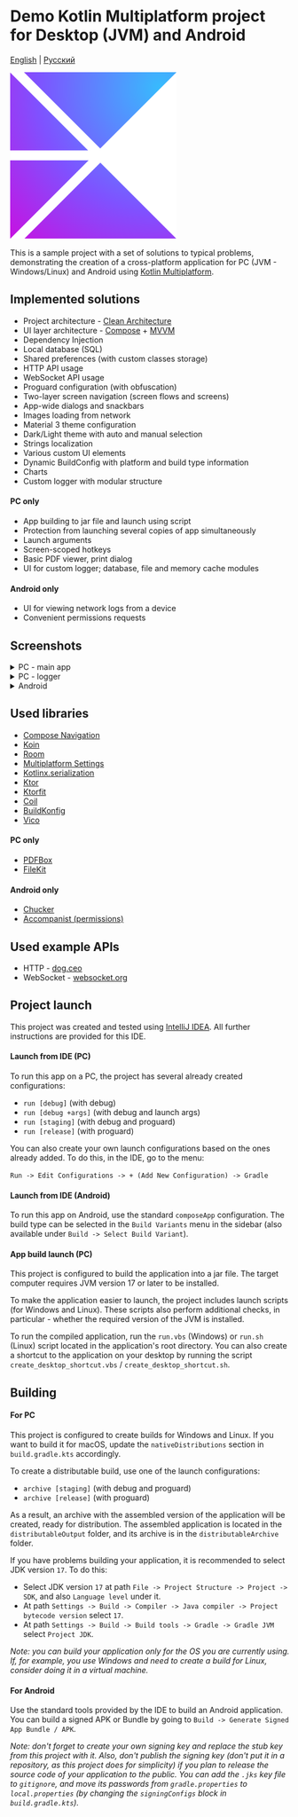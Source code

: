 # Demo Kotlin Multiplatform project for Desktop (JVM) and Android
[English](https://github.com/RznNike/DemoKMP#readme) | [Русский](/README.ru.md)

<img src="/readmeFiles/KMP_logo.png" alt="logo" width="300"/>

This is a sample project with a set of solutions to typical problems, demonstrating the creation of a cross-platform application for PC (JVM - Windows/Linux) and Android using [Kotlin Multiplatform](https://www.jetbrains.com/kotlin-multiplatform/).

## Implemented solutions
* Project architecture - [Clean Architecture](https://blog.cleancoder.com/uncle-bob/2012/08/13/the-clean-architecture.html)
* UI layer architecture - [Compose](https://developer.android.com/develop/ui/compose/documentation) + [MVVM](https://developer.android.com/topic/libraries/architecture/viewmodel)
* Dependency Injection
* Local database (SQL)
* Shared preferences (with custom classes storage)
* HTTP API usage
* WebSocket API usage
* Proguard configuration (with obfuscation)
* Two-layer screen navigation (screen flows and screens)
* App-wide dialogs and snackbars
* Images loading from network
* Material 3 theme configuration
* Dark/Light theme with auto and manual selection
* Strings localization
* Various custom UI elements
* Dynamic BuildConfig with platform and build type information
* Charts
* Custom logger with modular structure

#### PC only
* App building to jar file and launch using script
* Protection from launching several copies of app simultaneously
* Launch arguments
* Screen-scoped hotkeys
* Basic PDF viewer, print dialog
* UI for custom logger; database, file and memory cache modules

#### Android only
* UI for viewing network logs from a device
* Convenient permissions requests

## Screenshots
<details>
    <summary>PC - main app</summary>
    <img src="/readmeFiles/en/screenshots/pc/screenshot_1.png" alt="screenshot" width="400"/>
    <img src="/readmeFiles/en/screenshots/pc/screenshot_2.png" alt="screenshot" width="400"/>
    <img src="/readmeFiles/en/screenshots/pc/screenshot_3.png" alt="screenshot" width="400"/>
    <img src="/readmeFiles/en/screenshots/pc/screenshot_4.png" alt="screenshot" width="400"/>
    <img src="/readmeFiles/en/screenshots/pc/screenshot_5.png" alt="screenshot" width="400"/>
    <img src="/readmeFiles/en/screenshots/pc/screenshot_6.png" alt="screenshot" width="400"/>
    <img src="/readmeFiles/en/screenshots/pc/screenshot_7.png" alt="screenshot" width="400"/>
    <img src="/readmeFiles/en/screenshots/pc/screenshot_8.png" alt="screenshot" width="400"/>
    <img src="/readmeFiles/en/screenshots/pc/screenshot_9.png" alt="screenshot" width="400"/>
    <img src="/readmeFiles/en/screenshots/pc/screenshot_10.png" alt="screenshot" width="400"/>
</details>

<details>
    <summary>PC - logger</summary>
    <img src="/readmeFiles/en/screenshots/pc/screenshot_11.png" alt="screenshot" width="600"/>
    <img src="/readmeFiles/en/screenshots/pc/screenshot_12.png" alt="screenshot" width="600"/>
    <img src="/readmeFiles/en/screenshots/pc/screenshot_13.png" alt="screenshot" width="600"/>
</details>

<details>
    <summary>Android</summary>
    <img src="/readmeFiles/en/screenshots/android/screenshot_1.jpg" alt="screenshot" width="250"/>
    <img src="/readmeFiles/en/screenshots/android/screenshot_2.jpg" alt="screenshot" width="250"/>
    <img src="/readmeFiles/en/screenshots/android/screenshot_3.jpg" alt="screenshot" width="250"/>
    <img src="/readmeFiles/en/screenshots/android/screenshot_4.jpg" alt="screenshot" width="250"/>
    <img src="/readmeFiles/en/screenshots/android/screenshot_5.jpg" alt="screenshot" width="250"/>
    <img src="/readmeFiles/en/screenshots/android/screenshot_6.jpg" alt="screenshot" width="250"/>
    <img src="/readmeFiles/en/screenshots/android/screenshot_7.jpg" alt="screenshot" width="250"/>
    <img src="/readmeFiles/en/screenshots/android/screenshot_8.jpg" alt="screenshot" width="250"/>
</details>

## Used libraries
* [Compose Navigation](https://www.jetbrains.com/help/kotlin-multiplatform-dev/compose-navigation.html)
* [Koin](https://insert-koin.io/)
* [Room](https://developer.android.com/jetpack/androidx/releases/room)
* [Multiplatform Settings](https://github.com/russhwolf/multiplatform-settings)
* [Kotlinx.serialization](https://github.com/Kotlin/kotlinx.serialization)
* [Ktor](https://ktor.io/)
* [Ktorfit](https://foso.github.io/Ktorfit/)
* [Coil](https://coil-kt.github.io/coil/)
* [BuildKonfig](https://github.com/yshrsmz/BuildKonfig)
* [Vico](https://github.com/patrykandpatrick/vico)

#### PC only
* [PDFBox](https://pdfbox.apache.org/)
* [FileKit](https://github.com/vinceglb/FileKit)

#### Android only
* [Chucker](https://github.com/ChuckerTeam/chucker)
* [Accompanist (permissions)](https://github.com/google/accompanist/tree/main/permissions)

## Used example APIs
* HTTP - [dog.ceo](https://dog.ceo/dog-api/)
* WebSocket - [websocket.org](https://websocket.org/tools/websocket-echo-server)

## Project launch
This project was created and tested using [IntelliJ IDEA](https://www.jetbrains.com/idea/). All further instructions are provided for this IDE.

#### Launch from IDE (PC)
To run this app on a PC, the project has several already created configurations:
* ```run [debug]``` (with debug)
* ```run [debug +args]``` (with debug and launch args)
* ```run [staging]``` (with debug and proguard)
* ```run [release]``` (with proguard)

You can also create your own launch configurations based on the ones already added. To do this, in the IDE, go to the menu:

```Run -> Edit Configurations -> + (Add New Configuration) -> Gradle```

#### Launch from IDE (Android)

To run this app on Android, use the standard ```composeApp``` configuration. The build type can be selected in the ```Build Variants``` menu in the sidebar (also available under ```Build -> Select Build Variant```).

#### App build launch (PC)
This project is configured to build the application into a jar file. The target computer requires JVM version 17 or later to be installed.

To make the application easier to launch, the project includes launch scripts (for Windows and Linux). These scripts also perform additional checks, in particular - whether the required version of the JVM is installed.

To run the compiled application, run the ```run.vbs``` (Windows) or ```run.sh``` (Linux) script located in the application's root directory. You can also create a shortcut to the application on your desktop by running the script ```create_desktop_shortcut.vbs``` / ```create_desktop_shortcut.sh```.

## Building

#### For PC
This project is configured to create builds for Windows and Linux. If you want to build it for macOS, update the ```nativeDistributions``` section in ```build.gradle.kts``` accordingly.

To create a distributable build, use one of the launch configurations:
* ```archive [staging]``` (with debug and proguard)
* ```archive [release]``` (with proguard)

As a result, an archive with the assembled version of the application will be created, ready for distribution. The assembled application is located in the ```distributableOutput``` folder, and its archive is in the ```distributableArchive``` folder.

If you have problems building your application, it is recommended to select JDK version ```17```. To do this:
* Select JDK version ```17``` at path ```File -> Project Structure -> Project -> SDK```, and also ```Language level``` under it.
* At path ```Settings -> Build -> Compiler -> Java compiler -> Project bytecode version``` select ```17```.
* At path ```Settings -> Build -> Build tools -> Gradle -> Gradle JVM``` select ```Project JDK```.

*Note: you can build your application only for the OS you are currently using. If, for example, you use Windows and need to create a build for Linux, consider doing it in a virtual machine.*

#### For Android
Use the standard tools provided by the IDE to build an Android application. You can build a signed APK or Bundle by going to ```Build -> Generate Signed App Bundle / APK```.

*Note: don't forget to create your own signing key and replace the stub key from this project with it. Also, don't publish the signing key (don't put it in a repository, as this project does for simplicity) if you plan to release the source code of your application to the public. You can add the ```.jks``` key file to ```gitignore```, and move its passwords from ```gradle.properties``` to ```local.properties``` (by changing the ```signingConfigs``` block in ```build.gradle.kts```).*